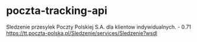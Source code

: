 # poczta-tracking-api

Sledzenie przesylek Poczty Polskiej S.A. dla klientow indywidualnych. - 0.71
https://tt.poczta-polska.pl/Sledzenie/services/Sledzenie?wsdl
